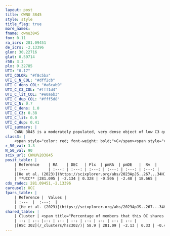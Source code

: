 ```yaml
---
layout: post
title: CWNU 3845
style: style
title_flag: true
more_names: 
fname: cwnu3845
fov: 0.11
ra_icrs: 281.09451
de_icrs: -2.13396
glon: 30.22716
glat: 0.59714
r50: 3.3
plx: 0.32785
UTI: "0.17"
UTI_COLOR: "#f8c5ba"
UTI_C_N_COL: "#dff2cb"
UTI_C_dens_COL: "#a6cab9"
UTI_C_C3_COL: "#fff1d4"
UTI_C_lit_COL: "#e0a6b3"
UTI_C_dup_COL: "#fff5d8"
UTI_C_N: 0.7
UTI_C_dens: 1.0
UTI_C_C3: 0.38
UTI_C_lit: 0.0
UTI_C_dup: 0.41
UTI_summary: |
    CWNU 3845 is a moderately populated, very dense object of low C3 quality. It was recently reported in the literature.<br><br><span style="color: #99180f; font-weight: bold;">Warning: </span>This is possibly a duplicated object, which shares a significant percentage of members with at least one previously reported entry.
class3: |
    <span style="color: red; font-weight: bold;">C</span><span style="color: #FFC300; font-weight: bold;">B</span>
r_50_val: 3.3
N_50_val: 90
scix_url: CWNU%203845
posit_table: |
    | Reference    | RA    | DEC   | Plx  | pmRA  | pmDE   |  Rv  |
    | :---         | :---: | :---: | :---: | :---: | :---: | :---: |
    |[He et al. (2023)](https://scixplorer.org/abs/2023ApJS..267...34H) | 281.094 | -2.135 | 0.328 | -0.495 | -2.483 | 28.54 |
    | **UCC** |281.095 | -2.134 | 0.328 | -0.506 | -2.48 | 18.665 | 
cds_radec: 281.09451,-2.13396
carousel: UCC
fpars_table: |
    | Reference |  Values |
    | :---  |  :---:  |
    | [He et al. (2023)](https://scixplorer.org/abs/2023ApJS..267...34H) | `A0=5.7, m-M=12.8, logA=7.5` |
shared_table: |
    | Cluster | <span title="Percentage of members that this OC shares with the ones listed">%</span>   | RA   | DEC   | Plx   | pmRA  | pmDE  | Rv | UTI |
    | :-: | :-: |:-: | :-: | :-: | :-: | :-: | :-: | :-: |
    |[HSC 302](/_clusters/hsc302/)| 58.9 | 281.09 | -2.13 | 0.33 | -0.48 | -2.47 | 33.83 |0.51 |
---
```

